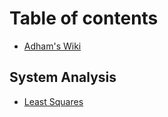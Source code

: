 # Table of contents

* [Adham's Wiki](README.md)

## System Analysis

* [Least Squares](system-analysis/least-squares.md)

